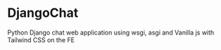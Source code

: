 # DjangoChat

Python Django chat web application using wsgi, asgi and Vanilla js with Tailwind CSS on the FE